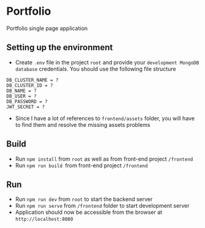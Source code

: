 # Portfolio
Portfolio single page application

## Setting up the environment
* Create `.env` file in the project `root` and provide your `development MongoDB database` credentials. You should use the following file structure
```
DB_CLUSTER_NAME = ?
DB_CLUSTER_ID = ?
DB_NAME = ?
DB_USER = ?
DB_PASSWORD = ?
JWT_SECRET = ?
```
* Since I have a lot of references to `frontend/assets` folder, you will have to find them and resolve the missing assets problems

## Build
* Run `npm install` from `root` as well as from front-end project `/frontend`
* Run `npm run build `from front-end project `/frontend`

## Run
* Run `npm run dev` from `root` to start the backend server
* Run `npm run serve` from `/frontend` folder to start development server
* Application should now be accessible from the browser at `http://localhost:8080`
